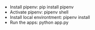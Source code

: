 * Install pipenv: pip install pipenv
* Activate pipenv: pipenv shell
* Install local environtment: pipenv install
* Run the apps: python app.py